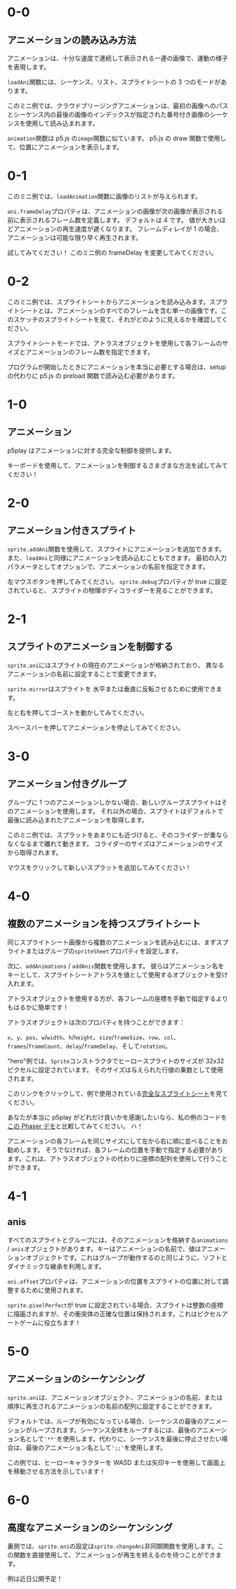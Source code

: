 # 0-0

## アニメーションの読み込み方法

アニメーションは、十分な速度で連続して表示される一連の画像で、運動の様子を表現します。

`loadAni`関数には、シーケンス、リスト、スプライトシートの 3 つのモードがあります。

このミニ例では、クラウドブリージングアニメーションは、最初の画像へのパスとシーケンス内の最後の画像のインデックスが指定された番号付き画像のシーケンスを使用して読み込まれます。

`animation`関数は p5.js の`image`関数に似ています。 p5.js の draw 関数で使用して、位置にアニメーションを表示します。

# 0-1

このミニ例では、`loadAnimation`関数に画像のリストが与えられます。

`ani.frameDelay`プロパティは、アニメーションの画像が次の画像が表示される前に表示されるフレーム数を定義します。 デフォルトは 4 です。 値が大きいほどアニメーションの再生速度が遅くなります。 フレームディレイが 1 の場合、アニメーションは可能な限り早く再生されます。

試してみてください！ このミニ例の frameDelay を変更してみてください。

# 0-2

このミニ例では、スプライトシートからアニメーションを読み込みます。スプライトシートとは、アニメーションのすべてのフレームを含む単一の画像です。このスケッチのスプライトシートを見て、それがどのように見えるかを確認してください。

スプライトシートモードでは、アトラスオブジェクトを使用して各フレームのサイズとアニメーションのフレーム数を指定できます。

プログラムが開始したときにアニメーションを本当に必要とする場合は、setup の代わりに p5.js の preload 関数で読み込む必要があります。

# 1-0

## アニメーション

p5play はアニメーションに対する完全な制御を提供します。

キーボードを使用して、アニメーションを制御するさまざまな方法を試してみてください！

# 2-0

## アニメーション付きスプライト

`sprite.addAni`関数を使用して、スプライトにアニメーションを追加できます。 また、`loadAni`と同様にアニメーションを読み込むこともできます。 最初の入力パラメータとしてオプションで、アニメーションの名前を指定できます。

左マウスボタンを押してみてください。
`sprite.debug`プロパティが true に設定されていると、
スプライトの物理ボディコライダーを見ることができます。

# 2-1

## スプライトのアニメーションを制御する

`sprite.ani`にはスプライトの現在のアニメーションが格納されており、
異なる
アニメーションの名前に設定することで変更できます。

`sprite.mirror`はスプライトを
水平または垂直に反転させるために使用できます。

左と右を押してゴーストを動かしてみてください。

スペースバーを押してアニメーションを停止してみてください。

# 3-0

## アニメーション付きグループ

グループに 1 つのアニメーションしかない場合、新しいグループスプライトはそのアニメーションを使用します。 それ以外の場合、スプライトはデフォルトで最後に読み込まれたアニメーションを取得します。

このミニ例では、スプラットをあまりにも近づけると、そのコライダーが重ならなくなるまで離れて動きます。 コライダーのサイズはアニメーションのサイズから取得されます。

マウスをクリックして新しいスプラットを追加してみてください！

# 4-0

## 複数のアニメーションを持つスプライトシート

同じスプライトシート画像から複数のアニメーションを読み込むには、まずスプライトまたはグループの`spriteSheet`プロパティを設定します。

次に、`addAnimations` / `addAnis`関数を使用します。 彼らはアニメーション名をキーとして、スプライトシートアトラスを値として使用するオブジェクトを受け入れます。

アトラスオブジェクトを使用する方が、各フレームの座標を手動で指定するよりもはるかに簡単です！

アトラスオブジェクトは次のプロパティを持つことができます：

`x`、`y`、`pos`、`w`/`width`、`h`/`height`、`size`/`frameSize`、`row`、`col`、`frames`/`frameCount`、`delay`/`frameDelay`、そして`rotation`。

"hero"例では、`Sprite`コンストラクタでヒーロースプライトのサイズが 32x32 ピクセルに設定されています。 そのサイズは与えられた行値の乗数として使用されます。

このリンクをクリックして、例で使用されている[完全なスプライトシート](assets/questKid.png)を見てください。

あなたが本当に p5play がどれだけ良いかを感謝したいなら、私の例のコードを[この Phaser デモ](https://phaser.io/examples/v3/view/animation/create-animation-from-sprite-sheet)と比較してみてください。 ハ！

アニメーションの各フレームを同じサイズにして左から右に順に並べることをお勧めします。 そうでなければ、各フレームの位置を手動で指定する必要があります。これは、アトラスオブジェクトの代わりに座標の配列を使用して行うことができます。

# 4-1

## anis

すべてのスプライトとグループには、そのアニメーションを格納する`animations` / `anis`オブジェクトがあります。キーはアニメーションの名前で、値はアニメーションオブジェクトです。これはグループが動作するのと同じように、ソフトとダイナミックな継承を利用します。

`ani.offset`プロパティは、アニメーションの位置をスプライトの位置に対して調整するために使用されます。

`sprite.pixelPerfect`が true に設定されている場合、スプライトは整数の座標に描画されますが、その衝突体の正確な位置は保持されます。これはピクセルアートゲームに役立ちます！

# 5-0

## アニメーションのシーケンシング

`sprite.ani`は、アニメーションオブジェクト、アニメーションの名前、または順序に再生されるアニメーションの名前の配列に設定することができます。

デフォルトでは、ループが有効になっている場合、シーケンスの最後のアニメーションがループされます。シーケンス全体をループするには、最後のアニメーション名として`'**'`を使用します。代わりに、シーケンスを最後に停止させたい場合は、最後のアニメーション名として`';;'`を使用します。

この例では、ヒーローキャラクターを WASD または矢印キーを使用して画面上を移動させる方法を示しています！

# 6-0

## 高度なアニメーションのシーケンシング

裏側では、`sprite.ani`の設定は`sprite.changeAni`非同期関数を使用します。この関数を直接使用して、アニメーションが再生を終えるのを待つことができます。

例は近日公開予定！
